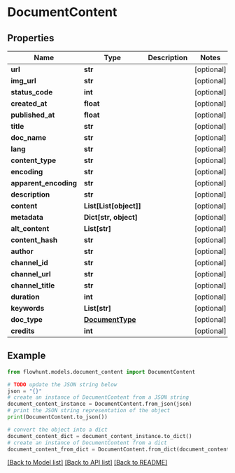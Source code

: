 # DocumentContent


## Properties

Name | Type | Description | Notes
------------ | ------------- | ------------- | -------------
**url** | **str** |  | [optional] 
**img_url** | **str** |  | [optional] 
**status_code** | **int** |  | [optional] 
**created_at** | **float** |  | [optional] 
**published_at** | **float** |  | [optional] 
**title** | **str** |  | [optional] 
**doc_name** | **str** |  | [optional] 
**lang** | **str** |  | [optional] 
**content_type** | **str** |  | [optional] 
**encoding** | **str** |  | [optional] 
**apparent_encoding** | **str** |  | [optional] 
**description** | **str** |  | [optional] 
**content** | **List[List[object]]** |  | [optional] 
**metadata** | **Dict[str, object]** |  | [optional] 
**alt_content** | **List[str]** |  | [optional] 
**content_hash** | **str** |  | [optional] 
**author** | **str** |  | [optional] 
**channel_id** | **str** |  | [optional] 
**channel_url** | **str** |  | [optional] 
**channel_title** | **str** |  | [optional] 
**duration** | **int** |  | [optional] 
**keywords** | **List[str]** |  | [optional] 
**doc_type** | [**DocumentType**](DocumentType.md) |  | [optional] 
**credits** | **int** |  | [optional] 

## Example

```python
from flowhunt.models.document_content import DocumentContent

# TODO update the JSON string below
json = "{}"
# create an instance of DocumentContent from a JSON string
document_content_instance = DocumentContent.from_json(json)
# print the JSON string representation of the object
print(DocumentContent.to_json())

# convert the object into a dict
document_content_dict = document_content_instance.to_dict()
# create an instance of DocumentContent from a dict
document_content_from_dict = DocumentContent.from_dict(document_content_dict)
```
[[Back to Model list]](../README.md#documentation-for-models) [[Back to API list]](../README.md#documentation-for-api-endpoints) [[Back to README]](../README.md)


